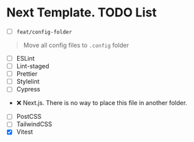 # Next Template. TODO List

- [ ] ``feat/config-folder``
> Move all config files to ``.config`` folder
  - [ ] ESLint
  - [ ] Lint-staged
  - [ ] Prettier
  - [ ] Stylelint
  - [ ] Cypress
  - ❌ Next.js. There is no way to place this file in another folder.
  - [ ] PostCSS
  - [ ] TailwindCSS
  - [X] Vitest
